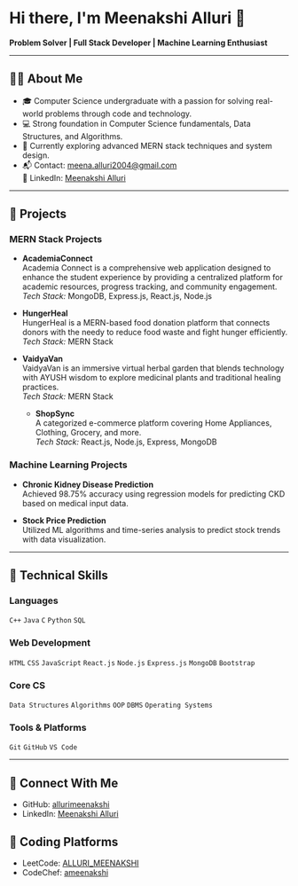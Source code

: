 # Hi there, I'm Meenakshi Alluri 👋  
**Problem Solver | Full Stack Developer | Machine Learning Enthusiast**

---

## 👩‍💻 About Me

- 🎓 Computer Science undergraduate with a passion for solving real-world problems through code and technology.
- 💻 Strong foundation in Computer Science fundamentals, Data Structures, and Algorithms.
- 🌱 Currently exploring advanced MERN stack techniques and system design.
- 📬 Contact: meena.alluri2004@gmail.com  
  🔗 LinkedIn: [Meenakshi Alluri](https://www.linkedin.com/in/meenakshialluri/)

---

## 💼 Projects

### MERN Stack Projects

- **AcademiaConnect**  
  Academia Connect is a comprehensive web application designed to enhance the student experience by providing a centralized platform for academic resources, progress tracking, and community engagement.  
  *Tech Stack:* MongoDB, Express.js, React.js, Node.js

- **HungerHeal**  
  HungerHeal is a MERN-based food donation platform that connects donors with the needy to reduce food waste and fight hunger efficiently. 
  *Tech Stack:* MERN Stack

- **VaidyaVan**  
  VaidyaVan is an immersive virtual herbal garden that blends technology with AYUSH wisdom to explore medicinal plants and traditional healing practices.  
  *Tech Stack:* MERN Stack

  - **ShopSync**  
  A categorized e-commerce platform covering Home Appliances, Clothing, Grocery, and more.  
  *Tech Stack:* React.js, Node.js, Express, MongoDB

### Machine Learning Projects

- **Chronic Kidney Disease Prediction**  
  Achieved 98.75% accuracy using regression models for predicting CKD based on medical input data.

- **Stock Price Prediction**  
  Utilized ML algorithms and time-series analysis to predict stock trends with data visualization.

---

## 🧠 Technical Skills

### Languages  
`C++` `Java` `C` `Python` `SQL`

### Web Development  
`HTML` `CSS` `JavaScript` `React.js` `Node.js` `Express.js` `MongoDB` `Bootstrap`

### Core CS  
`Data Structures` `Algorithms` `OOP` `DBMS` `Operating Systems`

### Tools & Platforms  
`Git` `GitHub` `VS Code` 

---

## 🔗 Connect With Me

- GitHub: [allurimeenakshi](https://github.com/allurimeenakshi)  
- LinkedIn: [Meenakshi Alluri](https://www.linkedin.com/in/meenakshialluri/)

## 🔗 Coding Platforms
- LeetCode: [ALLURI_MEENAKSHI](https://leetcode.com/u/ALLURI_MEENAKSHI/)  
- CodeChef: [ameenakshi](https://www.codechef.com/users/ameenakshi)
